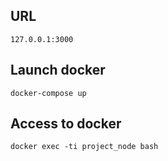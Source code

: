 ## URL
```
127.0.0.1:3000
```

## Launch docker
```
docker-compose up
```

## Access to docker
```
docker exec -ti project_node bash
```

